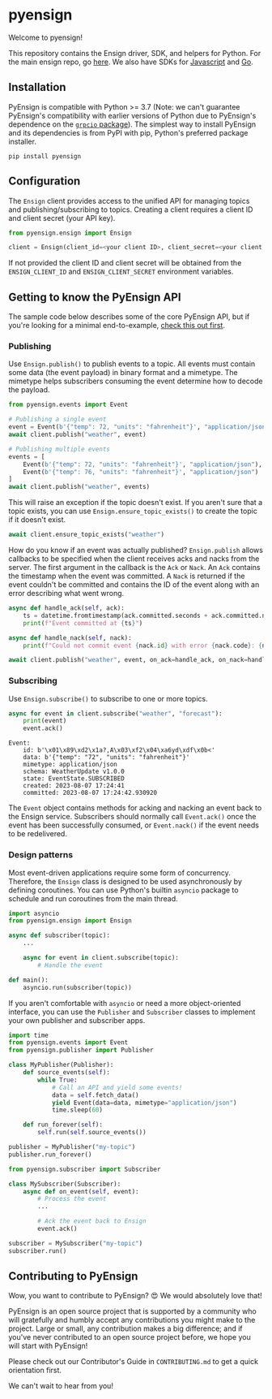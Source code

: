 # pyensign
Welcome to pyensign!

This repository contains the Ensign driver, SDK, and helpers for Python. For the main ensign repo, go [here](https://github.com/rotationalio/ensign). We also have SDKs for [Javascript](https://github.com/rotationalio/ensignjs) and [Go](https://github.com/rotationalio/goensign).

## Installation

PyEnsign is compatible with Python >= 3.7 (Note: we can't guarantee PyEnsign's compatibility with earlier versions of Python due to PyEnsign's dependence on the [`grpcio` package](https://pypi.org/project/grpcio/)). The simplest way to install PyEnsign and its dependencies is from PyPI with pip, Python's preferred package installer.

```
pip install pyensign
```

## Configuration

The `Ensign` client provides access to the unified API for managing topics and publishing/subscribing to topics. Creating a client requires a client ID and client secret (your API key).

```python
from pyensign.ensign import Ensign

client = Ensign(client_id=<your client ID>, client_secret=<your client secret>)
```

If not provided the client ID and client secret will be obtained from the `ENSIGN_CLIENT_ID` and `ENSIGN_CLIENT_SECRET` environment variables.

## Getting to know the PyEnsign API

The sample code below describes some of the core PyEnsign API, but if you're looking for a minimal end-to-example, [check this out first](https://github.com/rotationalio/ensign-examples/tree/main/python/minimal).

### Publishing

Use `Ensign.publish()` to publish events to a topic. All events must contain some data (the event payload) in binary format and a mimetype. The mimetype helps subscribers consuming the event determine how to decode the payload.

```python
from pyensign.events import Event

# Publishing a single event
event = Event(b'{"temp": 72, "units": "fahrenheit"}', "application/json")
await client.publish("weather", event)

# Publishing multiple events
events = [
    Event(b'{"temp": 72, "units": "fahrenheit"}', "application/json"),
    Event(b'{"temp": 76, "units": "fahrenheit"}', "application/json")
]
await client.publish("weather", events)
```

This will raise an exception if the topic doesn't exist. If you aren't sure that a topic exists, you can use `Ensign.ensure_topic_exists()` to create the topic if it doesn't exist.

```python
await client.ensure_topic_exists("weather")
```

How do you know if an event was actually published? `Ensign.publish` allows callbacks to be specified when the client receives acks and nacks from the server. The first argument in the callback is the `Ack` or `Nack`. An `Ack` contains the timestamp when the event was committed. A `Nack` is returned if the event couldn't be committed and contains the ID of the event along with an error describing what went wrong.


```python
async def handle_ack(self, ack):
    ts = datetime.fromtimestamp(ack.committed.seconds + ack.committed.nanos / 1e9)
    print(f"Event committed at {ts}")

async def handle_nack(self, nack):
    print(f"Could not commit event {nack.id} with error {nack.code}: {nack.error}")

await client.publish("weather", event, on_ack=handle_ack, on_nack=handle_nack)
```

### Subscribing

Use `Ensign.subscribe()` to subscribe to one or more topics.

```python
async for event in client.subscribe("weather", "forecast"):
    print(event)
    event.ack()
```

```
Event:
	id: b'\x01\x89\xd2\x1a?,A\x03\xf2\x04\xa6yd\xdf\x0b<'
	data: b'{"temp": "72", "units": "fahrenheit"}'
	mimetype: application/json
	schema: WeatherUpdate v1.0.0
	state: EventState.SUBSCRIBED
	created: 2023-08-07 17:24:41
	committed: 2023-08-07 17:24:42.930920
```

The `Event` object contains methods for acking and nacking an event back to the Ensign service. Subscribers should normally call `Event.ack()` once the event has been successfully consumed, or `Event.nack()` if the event needs to be redelivered.

### Design patterns

Most event-driven applications require some form of concurrency. Therefore, the `Ensign` class is designed to be used asynchronously by defining coroutines. You can use Python's builtin `asyncio` package to schedule and run coroutines from the main thread.

```python
import asyncio
from pyensign.ensign import Ensign

async def subscriber(topic):
    ...

    async for event in client.subscribe(topic):
        # Handle the event

def main():
    asyncio.run(subscriber(topic))
```

If you aren't comfortable with `asyncio` or need a more object-oriented interface, you can use the `Publisher` and `Subscriber` classes to implement your own publisher and subscriber apps.

```python
import time
from pyensign.events import Event
from pyensign.publisher import Publisher

class MyPublisher(Publisher):
    def source_events(self):
        while True:
            # Call an API and yield some events!
            data = self.fetch_data()
            yield Event(data=data, mimetype="application/json")
            time.sleep(60)

    def run_forever(self):
        self.run(self.source_events())

publisher = MyPublisher("my-topic")
publisher.run_forever()
```

```python
from pyensign.subscriber import Subscriber

class MySubscriber(Subscriber):
    async def on_event(self, event):
        # Process the event
        ...

        # Ack the event back to Ensign
        event.ack()

subscriber = MySubscriber("my-topic")
subscriber.run()
```


## Contributing to PyEnsign

Wow, you want to contribute to PyEnsign? 😍 We would absolutely love that!

PyEnsign is an open source project that is supported by a community who will gratefully and humbly accept any contributions you might make to the project. Large or small, any contribution makes a big difference; and if you've never contributed to an open source project before, we hope you will start with PyEnsign!

Please check out our Contributor's Guide in `CONTRIBUTING.md` to get a quick orientation first.

We can't wait to hear from you!